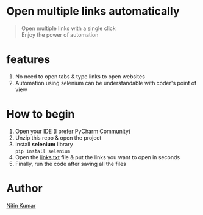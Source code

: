 # Open multiple links automatically

> Open multiple links with a single click  
> Enjoy the power of automation

# features

1. No need to open tabs & type links to open websites
2. Automation using selenium can be understandable with coder's point of view

# How to begin

1. Open your IDE (I prefer PyCharm Community)
2. Unzip this repo & open the project
3. Install **selenium** library  
        `pip install selenium`  
4. Open the [links.txt](https://github.com/nitinkumar30/Mini_Python_Projects/blob/main/Programming_in_Python/open-multiple-links-with-python/links.txt) file & put the links you want to open in seconds
5. Finally, run the code after saving all the files

# Author

[Nitin Kumar](https://github.com/nitinkumar30/)
